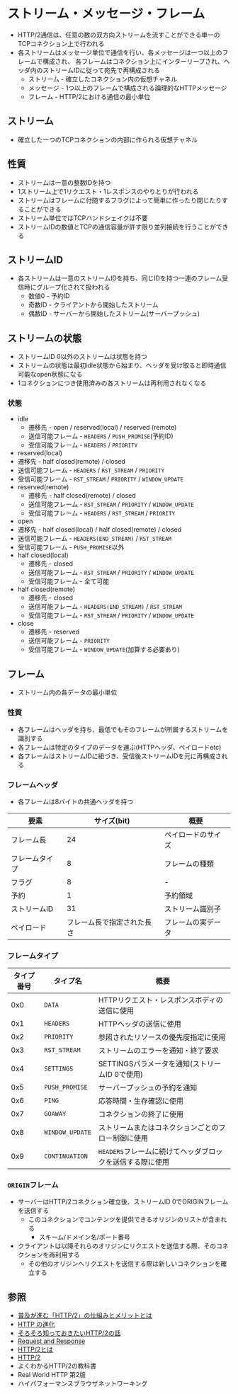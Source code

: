 # ストリーム・メッセージ・フレーム
- HTTP/2通信は、任意の数の双方向ストリームを流すことができる単一のTCPコネクション上で行われる
- 各ストリームはメッセージ単位で通信を行い、各メッセージは一つ以上のフレームで構成され、
  各フレームはコネクション上にインターリーブされ、ヘッダ内のストリームIDに従って宛先で再構成される
  - ストリーム - 確立したコネクション内の仮想チャネル
  - メッセージ - 1つ以上のフレームで構成される論理的なHTTPメッセージ
  - フレーム - HTTP/2における通信の最小単位

## ストリーム
- 確立した一つのTCPコネクションの内部に作られる仮想チャネル

## 性質
- ストリームは一意の整数IDを持つ
- 1ストリーム上で1リクエスト・1レスポンスのやりとりが行われる
- ストリームはフレームに付随するフラグによって簡単に作ったり閉じたりすることができる
- ストリーム単位ではTCPハンドシェイクは不要
- ストリームIDの数値とTCPの通信容量が許す限り並列接続を行うことができる

## ストリームID
- 各ストリームは一意のストリームIDを持ち、同じIDを持つ一連のフレーム受信時にグループ化されて扱われる
  - 数値0 - 予約ID
  - 奇数ID - クライアントから開始したストリーム
  - 偶数ID - サーバーから開始したストリーム(サーバープッシュ)

## ストリームの状態
- ストリームID 0以外のストリームは状態を持つ
- ストリームの状態は最初idle状態から始まり、ヘッダを受け取ると即時通信可能なopen状態になる
- 1コネクションにつき使用済みの各ストリームは再利用されなくなる

### 状態
- idle
  - 遷移先 - open / reserved(local) / reserved (remote)
  - 送信可能フレーム - `HEADERS` / `PUSH_PROMISE`(予約ID)
  - 受信可能フレーム - `HEADERS` / `PRIORITY`
-  reserved(local)
  - 遷移先 - half closed(remote) / closed
  - 送信可能フレーム - `HEADERS` / `RST_STREAM` / `PRIORITY`
  - 受信可能フレーム - `RST_STREAM` / `PRIORITY` / `WINDOW_UPDATE`
- reserved(remote)
  - 遷移先 - half closed(remote) / closed
  - 送信可能フレーム - `RST_STREAM` / `PRIORITY` / `WINDOW_UPDATE`
  - 受信可能フレーム - `HEADERS` / `RST_STREAM` / `PRIORITY`
-  open
  - 遷移先 - half closed(local) / half closed(remote) / closed
  - 送信可能フレーム - `HEADERS(END_STREAM)` / `RST_STREAM`
  - 受信可能フレーム - `PUSH_PROMISE`以外
- half closed(local)
  - 遷移先 - closed
  - 送信可能フレーム - `RST_STREAM` / `PRIORITY` / `WINDOW_UPDATE`
  - 受信可能フレーム - 全て可能
- half closed(remote)
  - 遷移先 - closed
  - 送信可能フレーム - `HEADERS(END_STREAM)` / `RST_STREAM`
  - 受信可能フレーム - `RST_STREAM` / `PRIORITY` / `WINDOW_UPDATE`
- close
  - 遷移先 - reserved
  - 送信可能フレーム - `PRIORITY`
  - 受信可能フレーム - `WINDOW_UPDATE`(加算する必要あり)

## フレーム
- ストリーム内の各データの最小単位

### 性質
- 各フレームはヘッダを持ち、最低でもそのフレームが所属するストリームを識別する
- 各フレームは特定のタイプのデータを運ぶ(HTTPヘッダ、ペイロードetc)
- 各フレームはストリームIDに紐づき、受信後ストリームIDを元に再構成される

### フレームヘッダ
- 各フレームは8バイトの共通ヘッダを持つ

| 要素              | サイズ(bit)                | 概要               |
| -                 | -                          | -                  |
| フレーム長        | 24                         | ペイロードのサイズ |
| フレームタイプ    | 8                          | フレームの種類     |
| フラグ            | 8                          | -                  |
| 予約              | 1                          | 予約領域           |
| ストリームID      | 31                         | ストリーム識別子   |
| ペイロード        | フレーム長で指定された長さ | フレームの実データ |

### フレームタイプ

| タイプ番号 | タイプ名        | 概要                                                      |
| -          | -               | -                                                         |
| 0x0        | `DATA`          | HTTPリクエスト・レスポンスボディの送信に使用              |
| 0x1        | `HEADERS`       | HTTPヘッダの送信に使用                                    |
| 0x2        | `PRIORITY`      | 参照されたリソースの優先度指定に使用                      |
| 0x3        | `RST_STREAM`    | ストリームのエラーを通知・終了要求                        |
| 0x4        | `SETTINGS`      | SETTINGSパラメータを通知(ストリームID 0で使用)            |
| 0x5        | `PUSH_PROMISE`  | サーバープッシュの予約を通知                              |
| 0x6        | `PING`          | 応答時間・生存確認に使用                                  |
| 0x7        | `GOAWAY`        | コネクションの終了に使用                                  |
| 0x8        | `WINDOW_UPDATE` | ストリームまたはコネクションごとのフロー制御に使用        |
| 0x9        | `CONTINUATION`  | `HEADERS`フレームに続けてヘッダブロックを送信する際に使用 |

### `ORIGIN`フレーム
- サーバーはHTTP/2コネクション確立後、ストリームID 0でORIGINフレームを送信する
  - このコネクションでコンテンツを提供できるオリジンのリストが含まれる
    - スキーム/ドメイン名/ポート番号
- クライアントは以降それらのオリジンにリクエストを送信する際、そのコネクションを再利用する
  - その他のオリジンへリクエストを送信する際は新しいコネクションを確立する

## 参照
- [普及が進む「HTTP/2」の仕組みとメリットとは](https://knowledge.sakura.ad.jp/7734/)
- [HTTP の進化](https://developer.mozilla.org/ja/docs/Web/HTTP/Basics_of_HTTP/Evolution_of_HTTP)
- [そろそろ知っておきたいHTTP/2の話](https://qiita.com/mogamin3/items/7698ee3336c70a482843)
- [Request and Response](https://youtu.be/0cmXVXMdbs8)
- [HTTP/2とは](https://www.nic.ad.jp/ja/newsletter/No68/0800.html)
- [HTTP/2](https://hpbn.co/http2/#binary-framing-layer)
- よくわかるHTTP/2の教科書
- Real World HTTP 第2版
- ハイパフォーマンスブラウザネットワーキング
